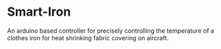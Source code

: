 # Smart-Iron
An arduino based controller for precisely controlling the temperature of a clothes iron for heat shrinking fabric covering on aircraft.

